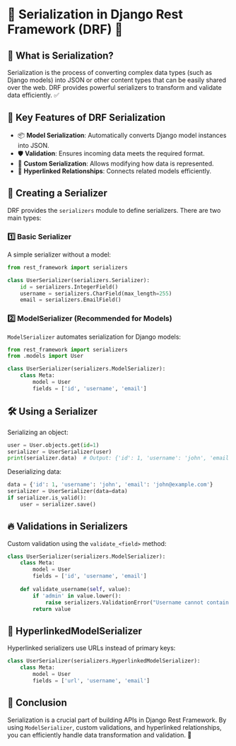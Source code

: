 # 🔄 Serialization in Django Rest Framework (DRF) 📜

## 🤔 What is Serialization?

Serialization is the process of converting complex data types (such as Django models) into JSON or other content types that can be easily shared over the web. DRF provides powerful serializers to transform and validate data efficiently. ✅

## 🔑 Key Features of DRF Serialization

- 📦 **Model Serialization**: Automatically converts Django model instances into JSON.
- 🛡 **Validation**: Ensures incoming data meets the required format.
- 🔄 **Custom Serialization**: Allows modifying how data is represented.
- 🔗 **Hyperlinked Relationships**: Connects related models efficiently.

## 🚀 Creating a Serializer

DRF provides the `serializers` module to define serializers. There are two main types:

### 1️⃣ Basic Serializer

A simple serializer without a model:

```python
from rest_framework import serializers

class UserSerializer(serializers.Serializer):
    id = serializers.IntegerField()
    username = serializers.CharField(max_length=255)
    email = serializers.EmailField()
```

### 2️⃣ ModelSerializer (Recommended for Models)

`ModelSerializer` automates serialization for Django models:

```python
from rest_framework import serializers
from .models import User

class UserSerializer(serializers.ModelSerializer):
    class Meta:
        model = User
        fields = ['id', 'username', 'email']
```

## 🛠 Using a Serializer

Serializing an object:

```python
user = User.objects.get(id=1)
serializer = UserSerializer(user)
print(serializer.data)  # Output: {'id': 1, 'username': 'john', 'email': 'john@example.com'}
```

Deserializing data:

```python
data = {'id': 1, 'username': 'john', 'email': 'john@example.com'}
serializer = UserSerializer(data=data)
if serializer.is_valid():
    user = serializer.save()
```

## 🔥 Validations in Serializers

Custom validation using the `validate_<field>` method:

```python
class UserSerializer(serializers.ModelSerializer):
    class Meta:
        model = User
        fields = ['id', 'username', 'email']
    
    def validate_username(self, value):
        if 'admin' in value.lower():
            raise serializers.ValidationError("Username cannot contain 'admin'")
        return value
```

## 🔗 HyperlinkedModelSerializer

Hyperlinked serializers use URLs instead of primary keys:

```python
class UserSerializer(serializers.HyperlinkedModelSerializer):
    class Meta:
        model = User
        fields = ['url', 'username', 'email']
```

## 🎯 Conclusion

Serialization is a crucial part of building APIs in Django Rest Framework. By using `ModelSerializer`, custom validations, and hyperlinked relationships, you can efficiently handle data transformation and validation. 🚀
